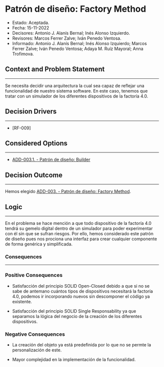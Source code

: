 # Patrón de diseño: Factory Method

- Estado: Aceptada.
- Fecha: 15-11-2022
- Decisores: Antonio J. Alanís Bernal; Inés Alonso Izquierdo.
- Revisores: Marcos Ferrer Zalve; Iván Penedo Ventosa.
- Informado: Antonio J. Alanís Bernal; Inés Alonso Izquierdo; Marcos Ferrer Zalve; Iván Penedo Ventosa; Adaya M. Ruíz Mayoral; Anna Trofimova.

## Context and Problem Statement

---
Se necesita decidir una arquitectura la cual sea capaz de reflejar una funcionalidad de nuestro sistema software. En este caso, tenemos que tratar con un simulador de los diferentes dispositivos de la factoría 4.0.

## Decision Drivers

---

- [RF-009]

## Considered Options

---

- [ADD-003.1. - Patrón de diseño: Builder](./ADD-003.1.md)

## Decision Outcome

---
Hemos elegido [ADD-003. - Patrón de diseño: Factory Method](./ADD-003.md).

## Logic

---
En el problema se hace mención a que todo dispositivo de la factoría 4.0 tendrá su gemelo digital dentro de un simulador para poder experimentar con él sin que se sufran riesgos. Por ello, hemos considerado este patrón de diseño pues nos prociona una interfaz para crear cualquier componente de forma genérica y simplificada.  

### Consequences

---

### Positive Consequences

- Satisfacción del principio SOLID Open-Closed debido a que si no se sabe de antemano cuántos tipos de dispositivos necesitará la factoría 4.0, podemos ir incorporando nuevos sin descomponer el código ya existente.

- Satisfacción del principio SOLID Single Responsability ya que separamos la lógica del negocio de la creación de los diferentes dispositivos.

### Negative Consequences

- La creación del objeto ya está predefinida por lo que no se permte la personalización de este.
  
- Mayor complejidad en la implementación de la funcionalidad.
